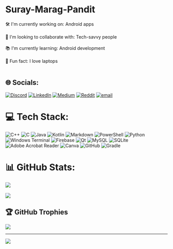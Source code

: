 # Suray-Marag-Pandit
🛠️ I'm currently working on: Android apps<br><br>🤝 I'm looking to collaborate with: Tech-savvy people<br><br>📚 I'm currently learning: Android development<br><br>🎉 Fun fact: I love laptops<br><br>


## 🌐 Socials:
[![Discord](https://img.shields.io/badge/Discord-%237289DA.svg?logo=discord&logoColor=white)](https://discord.gg/spider_68789) [![LinkedIn](https://img.shields.io/badge/LinkedIn-%230077B5.svg?logo=linkedin&logoColor=white)](https://linkedin.com/in/suray-marag-pandit) [![Medium](https://img.shields.io/badge/Medium-12100E?logo=medium&logoColor=white)](https://medium.com/@@suraymaragpandit) [![Reddit](https://img.shields.io/badge/Reddit-%23FF4500.svg?logo=Reddit&logoColor=white)](https://reddit.com/user/u/Argumented_Thinker) [![email](https://img.shields.io/badge/Email-D14836?logo=gmail&logoColor=white)](mailto:suraymaragpandit@gmail.com) 

# 💻 Tech Stack:
![C++](https://img.shields.io/badge/c++-%2300599C.svg?style=for-the-badge&logo=c%2B%2B&logoColor=white) ![C](https://img.shields.io/badge/c-%2300599C.svg?style=for-the-badge&logo=c&logoColor=white) ![Java](https://img.shields.io/badge/java-%23ED8B00.svg?style=for-the-badge&logo=openjdk&logoColor=white) ![Kotlin](https://img.shields.io/badge/kotlin-%237F52FF.svg?style=for-the-badge&logo=kotlin&logoColor=white) ![Markdown](https://img.shields.io/badge/markdown-%23000000.svg?style=for-the-badge&logo=markdown&logoColor=white) ![PowerShell](https://img.shields.io/badge/PowerShell-%235391FE.svg?style=for-the-badge&logo=powershell&logoColor=white) ![Python](https://img.shields.io/badge/python-3670A0?style=for-the-badge&logo=python&logoColor=ffdd54) ![Windows Terminal](https://img.shields.io/badge/Windows%20Terminal-%234D4D4D.svg?style=for-the-badge&logo=windows-terminal&logoColor=white) ![Firebase](https://img.shields.io/badge/firebase-%23039BE5.svg?style=for-the-badge&logo=firebase) ![Qt](https://img.shields.io/badge/Qt-%23217346.svg?style=for-the-badge&logo=Qt&logoColor=white) ![MySQL](https://img.shields.io/badge/mysql-4479A1.svg?style=for-the-badge&logo=mysql&logoColor=white) ![SQLite](https://img.shields.io/badge/sqlite-%2307405e.svg?style=for-the-badge&logo=sqlite&logoColor=white) ![Adobe Acrobat Reader](https://img.shields.io/badge/Adobe%20Acrobat%20Reader-EC1C24.svg?style=for-the-badge&logo=Adobe%20Acrobat%20Reader&logoColor=white) ![Canva](https://img.shields.io/badge/Canva-%2300C4CC.svg?style=for-the-badge&logo=Canva&logoColor=white) ![GitHub](https://img.shields.io/badge/github-%23121011.svg?style=for-the-badge&logo=github&logoColor=white) ![Gradle](https://img.shields.io/badge/Gradle-02303A.svg?style=for-the-badge&logo=Gradle&logoColor=white)

# 📊 GitHub Stats:
![](https://nirzak-streak-stats.vercel.app/?user=suray-marag-pandit&theme=dark&hide_border=false)<br/>  
![](https://github-readme-stats.vercel.app/api/top-langs/?username=suray-marag-pandit&theme=dark&hide_border=false&include_all_commits=false&count_private=false&layout=compact)

## 🏆 GitHub Trophies
![](https://github-profile-trophy.vercel.app/?username=suray-marag-pandit&theme=radical&no-frame=false&no-bg=true&margin-w=4)

---
[![](https://visitcount.itsvg.in/api?id=suray-marag-pandit&icon=0&color=3)](https://visitcount.itsvg.in)

<!-- Proudly created with GPRM ( https://gprm.itsvg.in ) -->
